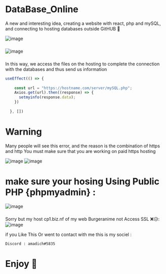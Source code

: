 # DataBase_Online
A new and interesting idea, creating a website with react, php and mySQL, and connecting to hosting databases outside GitHUB 🤯

![image](https://user-images.githubusercontent.com/74735976/218321164-5844dae2-07ba-407e-a4d6-edf0d433dabe.png)

###

![image](https://user-images.githubusercontent.com/74735976/218319315-ce71125f-dad3-4a5b-869f-fcd4df2be729.png)
###
In this way, we access the files on the hosting to complete the connection with the databases and thus send us information
```js
useEffect(() => {
    
    const url = "https://hostname.com/server/mySQL.php";
    Axios.get(url).then((response) => {
      setmyinfo(response.data);
    })
    
  }, [])
```
# Warning

Many people will see this error, and the reason is the combination of https and http
You must make sure that you are working on paid https hosting

![image](https://user-images.githubusercontent.com/74735976/218320377-29b095e3-c6a9-4993-9032-9725ea5e84ae.png)
![image](https://user-images.githubusercontent.com/74735976/218321569-0929cb55-05a9-4ec0-984e-bee5fba801af.png)

###

# make sure your hosing Using Public PHP {phpmyadmin} :
![image](https://user-images.githubusercontent.com/74735976/218321732-f12b91a1-a1e6-4e1d-a654-98c7387da24d.png)

###

Sorry but my host cp1.biz.nf of my web Burgeranime not Access SSL ❌😥:
![image](https://user-images.githubusercontent.com/74735976/218321943-ffab7b98-fe6a-4cf6-aba0-e8d126c96458.png)


if you Like This Or went to contact with me this is my sociel : 
```
Discord : amadich#5835

```

# Enjoy 🌹 

